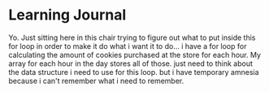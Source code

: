 # Learning Journal

Yo. Just sitting here in this chair trying to figure out what to put inside this for loop in order to make it do what i want it to do... i have a for loop for calculating the amount of cookies purchased at the store for each hour. My array for each hour in the day stores all of those. just need to think about the data structure i need to use for this loop. but i have temporary amnesia because i can't remember what i need to remember. 
